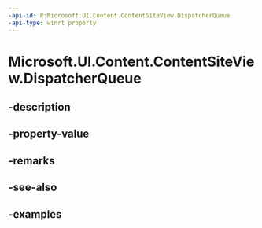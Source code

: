 ```yaml
---
-api-id: P:Microsoft.UI.Content.ContentSiteView.DispatcherQueue
-api-type: winrt property
---
```


# Microsoft.UI.Content.ContentSiteView.DispatcherQueue

<!--
public Microsoft.UI.Dispatching.DispatcherQueue DispatcherQueue { get; }
-->


## -description

## -property-value

## -remarks

## -see-also

## -examples


